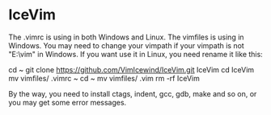 IceVim
======
The .vimrc  is using in both Windows and Linux. The vimfiles is using in Windows. 
You may need to change your vimpath if your vimpath is not "E:\vim" in Windows.
If you want use it in Linux, you need rename it like this: 

cd ~
git clone https://github.com/VimIcewind/IceVim.git IceVim
cd IceVim
mv vimfiles/ .vimrc  ~
cd ~
mv vimfiles/ .vim
rm -rf IceVim

By the way, you need to install ctags, indent, gcc, gdb, make and so on, or you may get some error messages.

